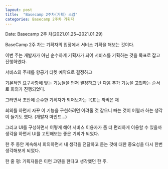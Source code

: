 ```yaml
---
layout: post
title:  "Basecamp 2주차(기획) 소감"
categories: Basecamp 2주차 기획자
---
```

Date: Basecamp 2주 차(2021.01.25~2021.01.29)

BaseCamp 2주 차는 기획자의 입장에서 서비스 기획을 해보는 것이다.

이번 주는 개발자가 아닌 순수하게 기획자가 되어 서비스를 기획하는 것을 목표로 잡고 진행하였다.

서비스의 주제를 항공기 티켓 예약으로 결정하고

기본적인 요구사항에 맞는 기능들을 먼저 결정하고 난 다음 추가 기능을 고민하는 순서로 회의가 진행되었다.

그러면서 초반에 순수한 기획자가 되어보자는 목표는 까먹은 채

회의를 하면서 자꾸 이 기능을 구현하려면 어려울 것 같으니 빼는 것이 어떨까 하는 생각이 들기도 했다. (개발자 마인드...)

그리고 UI를 구성하면서 어떻게 해야 서비스 이용자가 좀 더 편리하게 이용할 수 있을까 생각을 하면서 UI를 고민해보는 좋은 기회가 되었다.

한 주 동안 계속해서 회의하면서 내 생각을 전달하고 듣는 것에 대한 중요성을 다시 한번 생각해보게 되었다.

한 줄 평: 기획자들은 이런 고민을 한다고 생각했던 한 주.